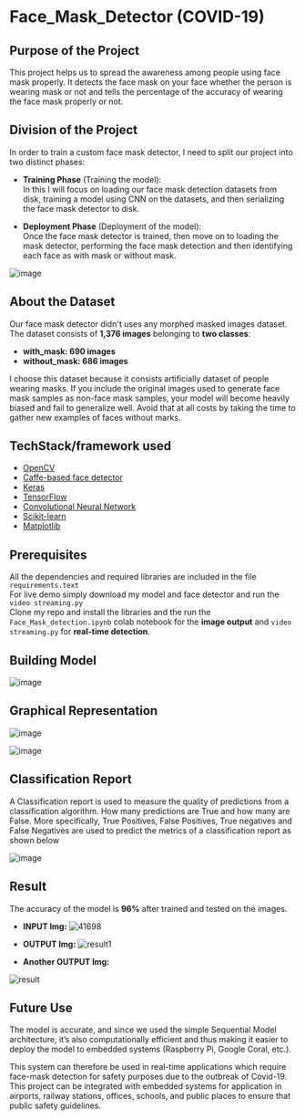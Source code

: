 # Face_Mask_Detector (COVID-19)

## Purpose of the Project
This project helps us to spread the awareness among people using face mask properly. It 
detects the face mask on your face whether the person is wearing mask or not and tells the percentage of the accuracy of wearing the face mask properly or not.

## Division of the Project

In order to train a custom face mask detector, I need to split our project into two distinct phases: 
- **Training Phase** (Training the model): <br>
  In this I will focus on loading our face mask detection datasets from disk, training a 
model using CNN on the datasets, and then serializing the face mask detector to disk.

- **Deployment Phase** (Deployment of the model): <br>
Once the face mask detector is trained, then move on to loading the mask detector, 
performing the face mask detection and then identifying each face as with mask or 
without mask.

![image](https://user-images.githubusercontent.com/51924622/184957736-17a83cf9-ff24-44bb-b444-fef5df1e4a8a.png)

## About the Dataset

Our face mask detector didn't uses any morphed masked images dataset. 
The dataset consists of **1,376 images** belonging to **two classes**:
* __with_mask: 690 images__
* __without_mask: 686 images__

I choose this dataset because it consists artificially dataset of people wearing masks. If you 
include the original images used to generate face mask samples as non-face mask samples, 
your model will become heavily biased and fail to generalize well. Avoid that at all costs by 
taking the time to gather new examples of faces without marks.

## TechStack/framework used

- [OpenCV](https://opencv.org/)
- [Caffe-based face detector](https://caffe.berkeleyvision.org/)
- [Keras](https://keras.io/)
- [TensorFlow](https://www.tensorflow.org/)
- [Convolutional Neural Network](https://www.interviewbit.com/blog/cnn-architecture/)
- [Scikit-learn](https://pypi.org/project/scikit-learn/)
- [Matplotlib](https://pypi.org/project/matplotlib/)

## Prerequisites
All the dependencies and required libraries are included in the file <code>requirements.text</code><br>
For live demo simply download my model and face detector and run the <code>video streaming.py</code><br>
Clone my repo and install the libraries and the run the <code>Face_Mask_detection.ipynb</code> colab notebook for the __image output__ and <code>video streaming.py</code> for __real-time detection__. 

## Building Model

![image](https://user-images.githubusercontent.com/51924622/184958505-587e3e68-6004-4751-8e5e-520140b37a84.png)

## Graphical Representation

![image](https://user-images.githubusercontent.com/51924622/184959136-4a8aac1a-19c0-419e-b59c-469b6e126346.png)

![image](https://user-images.githubusercontent.com/51924622/184959604-05f77e68-d387-49be-9c7d-7ae7ec237fbf.png)

## Classification Report

A Classification report is used to measure the quality of predictions from a classification 
algorithm. How many predictions are True and how many are False. More specifically, True 
Positives, False Positives, True negatives and False Negatives are used to predict the metrics 
of a classification report as shown below <br>

![image](https://user-images.githubusercontent.com/51924622/184960450-ef1371d0-7de2-428b-abb9-1591c006af84.png)


## Result

The accuracy of the model is **96%** after trained and tested on the images.

* __INPUT Img:__
![41698](https://user-images.githubusercontent.com/51924622/96024304-2f255080-0e71-11eb-99b8-ebeb3a8cc03c.jpg)

* __OUTPUT Img:__
![result1](https://user-images.githubusercontent.com/51924622/96024381-47956b00-0e71-11eb-9994-5816814a0200.png)

* __Another OUTPUT Img:__

![result](https://user-images.githubusercontent.com/51924622/96024389-495f2e80-0e71-11eb-8419-e9a21f71daba.png)

## Future Use

The model is accurate, and since we used the simple Sequential Model architecture, it’s also computationally efficient and thus making it easier to deploy the model to embedded systems (Raspberry Pi, Google Coral, etc.). 

This system can therefore be used in real-time applications which require face-mask detection for safety purposes due to the outbreak of Covid-19.  This project can be integrated with embedded systems for application in airports, railway stations, offices, schools, and public places to ensure that public safety guidelines.

